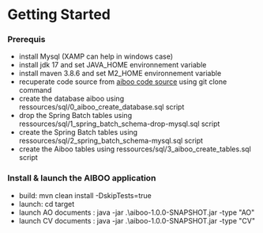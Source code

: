 # Getting Started

### Prerequis
* install Mysql (XAMP can help in windows case)
* install jdk 17 and set JAVA_HOME environnement variable
* install maven 3.8.6 and set M2_HOME environnement variable
* recuperate code source from [aiboo code source](https://toto) using git clone command
* create the database aiboo using ressources/sql/0_aiboo_create_database.sql script
* drop the Spring Batch tables using ressources/sql/1_spring_batch_schema-drop-mysql.sql script
* create the Spring Batch tables using ressources/sql/2_spring_batch_schema-mysql.sql script
* create the Aiboo tables using ressources/sql/3_aiboo_create_tables.sql script


### Install & launch the AIBOO application
* build: mvn clean install -DskipTests=true
* launch: cd target
* launch AO documents : java -jar .\aiboo-1.0.0-SNAPSHOT.jar -type "AO" 
* launch CV documents : java -jar .\aiboo-1.0.0-SNAPSHOT.jar -type "CV"